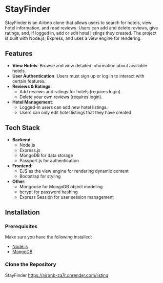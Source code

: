 # StayFinder

StayFinder is an Airbnb clone that allows users to search for hotels, view hotel information, and read reviews. Users can add and delete reviews, give ratings, and, if logged in, add or edit hotel listings they created. The project is built with Node.js, Express, and uses a view engine for rendering.

## Features

- **View Hotels**: Browse and view detailed information about available hotels.
- **User Authentication**: Users must sign up or log in to interact with certain features.
- **Reviews & Ratings**:
  - Add reviews and ratings for hotels (requires login).
  - Delete your own reviews (requires login).
- **Hotel Management**:
  - Logged-in users can add new hotel listings.
  - Users can only edit hotel listings that they have created.

## Tech Stack

- **Backend**: 
  - Node.js
  - Express.js
  - MongoDB for data storage
  - Passport.js for authentication
- **Frontend**: 
  - EJS as the view engine for rendering dynamic content
  - Bootstrap for styling
- **Other**:
  - Mongoose for MongoDB object modeling
  - bcrypt for password hashing
  - Express Session for user session management

## Installation

### Prerequisites

Make sure you have the following installed:

- [Node.js](https://nodejs.org/)
- [MongoDB](https://www.mongodb.com/)

### Clone the Repository


StayFinder
https://airbnb-za7r.onrender.com/listing
